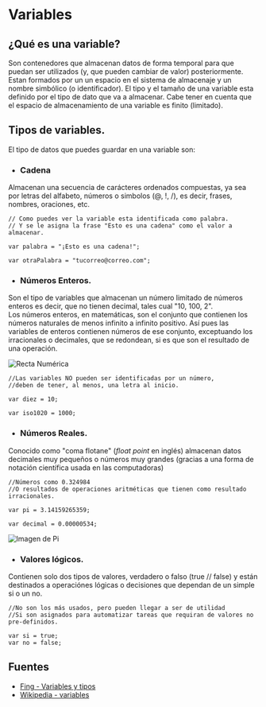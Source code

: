 # Variables

## ¿Qué es una variable?

Son contenedores que almacenan datos de forma temporal para que puedan ser utilizados (y, que pueden cambiar de valor) posteriormente. Estan formados por un un espacio en el sistema de almacenaje y un nombre simbólico (o identificador). El tipo y el tamaño de una variable esta definido por el tipo de dato que va a almacenar. Cabe tener en cuenta que el espacio de almacenamiento de una variable es finito (limitado).

## Tipos de variables.

El tipo de datos que puedes guardar en una variable son:

* ### Cadena
Almacenan una secuencia de carácteres ordenados compuestas, ya sea por letras del alfabeto, números o simbolos (@, !, /), es decir, frases, nombres, oraciones, etc.

```
// Como puedes ver la variable esta identificada como palabra.
// Y se le asigna la frase "Esto es una cadena" como el valor a almacenar.

var palabra = "¡Esto es una cadena!";

var otraPalabra = "tucorreo@correo.com";
```

* ### Números Enteros.
Son el tipo de variables que almacenan un número limitado de números enteros es decir, que no tienen decimal, tales cual "10, 100, 2". 
<br/>
Los números enteros, en matemáticas, son el conjunto que contienen los números naturales de menos infinito a infinito positivo. Así pues las variables de enteros contienen números de ese conjunto, exceptuando los irracionales o decimales, que se redondean, si es que son el resultado de una operación.

![Recta Numérica](https://upload.wikimedia.org/wikipedia/commons/thumb/8/83/Integers-line.svg/706px-Integers-line.svg.png)

```
//Las variables NO pueden ser identificadas por un número, 
//deben de tener, al menos, una letra al inicio.

var diez = 10;

var iso1020 = 1000;
```

* ### Números Reales.
Conocido como "coma flotane" (*float point* en inglés) almacenan datos decimales muy pequeños o números muy grandes (gracias a una forma de notación científica usada en las computadoras)
```
//Números como 0.324984
//O resultados de operaciones aritméticas que tienen como resultado irracionales.

var pi = 3.14159265359;

var decimal = 0.00000534;
```
![Imagen de Pi](https://as01.epimg.net/tikitakas/imagenes/2017/03/14/portada/1489510011_902538_1489510263_sumario_normal.jpg)

* ### Valores lógicos.
Contienen solo dos tipos de valores, verdadero o falso (true // false) y están destinados a operaciónes lógicas o decisiones que dependan de un simple si o un no.

```
//No son los más usados, pero pueden llegar a ser de utilidad
//Si son asignados para automatizar tareas que requiran de valores no pre-definidos.

var si = true;
var no = false;
```

## Fuentes
* [Fing - Variables y tipos](https://www.fing.edu.uy/inco/cursos/fpr/wiki/index.php/Variables_y_Tipos)
* [Wikipedia - variables](https://es.wikipedia.org/wiki/Variable_(programaci%C3%B3n))
